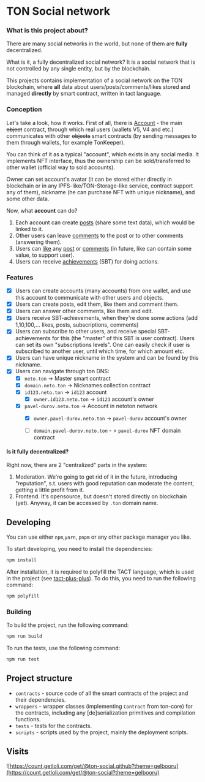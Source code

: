 # TON Social network

### What is this project about?

There are many social networks in the world, but none of them are **fully** decentralized. 

What is it, a fully decentralized social network? It is a social network that is not controlled by any single entity, but by the blockchain. 

This projects contains implementation of a social network on the TON blockchain, where **all** data about users/posts/comments/likes stored and managed **directly** by smart contract, written in tact language.


### Conception

Let's take a look, how it works. First of all, there is [Account](./contracts/user.tact) - the main ~~object~~ contract, through which real users (wallets V5, V4 and etc.) communicates with other ~~objects~~ smart contracts (by sending messages to them through wallets, for example TonKeeper). 

You can think of it as a typical "account", which exists in any social media. 
It implements NFT interface, thus the ownership can be sold/transferred to other wallet (official way to sold accounts).

Owner can set account's avatar (it can be stored either directly in blockchain or in any IPFS-like/TON-Storage-like service, contract support any of them), nickname (he can purchase NFT with unique nickname), and some other data.



Now, what **account** can do?
1. Each account can create [posts](./contracts/post.tact) (share some text data), which would be linked to it. 
2. Other users can leave [comments](./contracts/comment.tact) to the post or to other comments (answering them).
3. Users can [like](./contracts/abstract/likeable.tact) any [post](./contracts/post.tact) or [comments](./contracts/comment.tact) (in future, like can contain some value, to support user).
4. Users can receive [achievements](./contracts/achievement.tact) (SBT) for doing actions.

### Features

- [x] Users can create accounts (many accounts) from one wallet, and use this account to communicate with other users and objects.
- [x] Users can create posts, edit them, like them and comment them.
- [x] Users can answer other comments, like them and edit.
- [x] Users receive SBT-achievements, when they're done some actions (add 1,10,100,... likes, posts, subscriptions, comments)
- [x] Users can subscribe to other users, and receive special SBT-achievements for this (the "master" of this SBT is user contract). Users can set its own "subscriptions levels". One can easily check if user is subscribed to another user, until which time, for which amount etc.
- [x]  Users can have unique nickname in the system and can be found by this nickname.
- [x] Users can navigate through ton DNS:
  - [x] `neto.ton` -> Master smart contract
  - [x] `domain.neto.ton` -> Nicknames collection contract
  - [x] `id123.neto.ton` -> `id123` account
    - [x] `owner.id123.neto.ton` -> `id123` account's owner
  - [x] `pavel-durov.neto.ton` -> Account in netoton network
    - [x] `owner.pavel-durov.neto.ton` -> `pavel-durov` account's owner
    - [ ] `domain.pavel-durov.neto.ton` - > `pavel-durov` NFT domain contract





#### Is it fully decentralized?
Right now, there are 2 "centralized" parts in the system: 
1. Moderation. We're going to get rid of it in the future, introducing "reputation", s.t. users with good reputation can moderate the content, getting a little profit from it.
2. Frontend. It's opensource, but doesn't stored directly on blockchain (yet). Anyway, it can be accessed by `.ton` domain name.


## Developing

You can use either `npm`,`yarn`, `pnpm` or any other package manager you like.

To start developing, you need to install the dependencies:

```bash
npm install
```

After installation, it is required to polyfill the TACT language, which is used in the project (see [tact-plus-plus](https://github.com/imartemy1524/tact-plus-plus)). 
To do this, you need to run the following command:

```bash
npm polyfill
```
### Building

To build the project, run the following command:

```bash
npm run build
```

To run the tests, use the following command:

```bash
npm run test
```

## Project structure

-   `contracts` - source code of all the smart contracts of the project and their dependencies.
-   `wrappers` - wrapper classes (implementing `Contract` from ton-core) for the contracts, including any [de]serialization primitives and compilation functions.
-   `tests` - tests for the contracts.
-   `scripts` - scripts used by the project, mainly the deployment scripts.

## Visits
![https://count.getloli.com/get/@ton-social.github?theme=gelbooru](https://count.getloli.com/get/@ton-social?theme=gelbooru)
